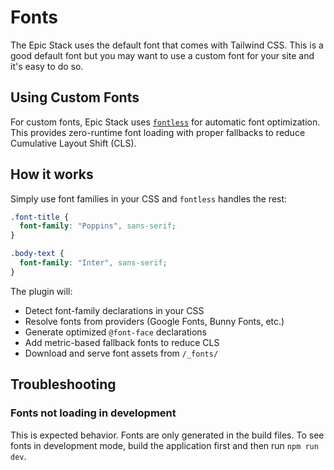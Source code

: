 # Fonts

The Epic Stack uses the default font that comes with Tailwind CSS. This is a
good default font but you may want to use a custom font for your site and it's
easy to do so.

## Using Custom Fonts

For custom fonts, Epic Stack uses [`fontless`](https://github.com/unjs/fontaine/tree/main/packages/fontless) for automatic font optimization. This provides zero-runtime font loading with proper fallbacks to reduce Cumulative Layout Shift (CLS).

## How it works

Simply use font families in your CSS and `fontless` handles the rest:

```css
.font-title {
  font-family: "Poppins", sans-serif;
}

.body-text {
  font-family: "Inter", sans-serif;
}
```

The plugin will:
- Detect font-family declarations in your CSS
- Resolve fonts from providers (Google Fonts, Bunny Fonts, etc.)
- Generate optimized `@font-face` declarations
- Add metric-based fallback fonts to reduce CLS
- Download and serve font assets from `/_fonts/`

## Troubleshooting

### Fonts not loading in development
This is expected behavior. Fonts are only generated in the build files. To see fonts in development mode, build the application first and then run `npm run dev`.

